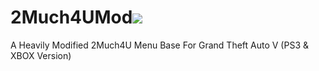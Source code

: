 # 2Much4UMod<a href="https://inception.menu/Discord/"><img src="https://discordapp.com/api/guilds/407992826740211715/embed.png?style=shield"></a>
A Heavily Modified 2Much4U Menu Base For Grand Theft Auto V (PS3 &amp; XBOX Version)
